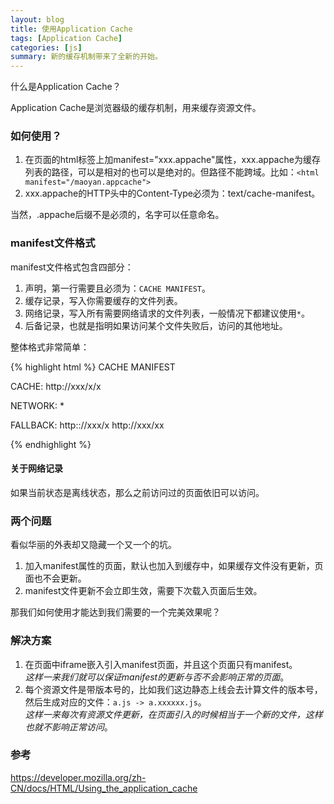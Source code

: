 ```yaml
---
layout: blog
title: 使用Application Cache
tags: [Application Cache]
categories: [js]
summary: 新的缓存机制带来了全新的开始。
---
```


什么是Application Cache？

Application Cache是浏览器级的缓存机制，用来缓存资源文件。

### 如何使用？

1. 在页面的html标签上加manifest="xxx.appache"属性，xxx.appache为缓存列表的路径，可以是相对的也可以是绝对的。但路径不能跨域。比如：`<html manifest="/maoyan.appcache">`
2. xxx.appache的HTTP头中的Content-Type必须为：text/cache-manifest。

当然，.appache后缀不是必须的，名字可以任意命名。

### manifest文件格式

manifest文件格式包含四部分：

1. 声明，第一行需要且必须为：`CACHE MANIFEST`。
2. 缓存记录，写入你需要缓存的文件列表。
3. 网络记录，写入所有需要网络请求的文件列表，一般情况下都建议使用`*`。
4. 后备记录，也就是指明如果访问某个文件失败后，访问的其他地址。

整体格式非常简单：

{% highlight html %}
CACHE MANIFEST

CACHE:
http://xxx/x/x

NETWORK:
*

FALLBACK:
http:://xxx/x http://xxx/xx

{% endhighlight %}

#### 关于网络记录

如果当前状态是离线状态，那么之前访问过的页面依旧可以访问。

### 两个问题

看似华丽的外表却又隐藏一个又一个的坑。

1. 加入manifest属性的页面，默认也加入到缓存中，如果缓存文件没有更新，页面也不会更新。
2. manifest文件更新不会立即生效，需要下次载入页面后生效。

那我们如何使用才能达到我们需要的一个完美效果呢？

### 解决方案

1. 在页面中iframe嵌入引入manifest页面，并且这个页面只有manifest。   
    *这样一来我们就可以保证manifest的更新与否不会影响正常的页面*。
2. 每个资源文件是带版本号的，比如我们这边静态上线会去计算文件的版本号，然后生成对应的文件：`a.js -> a.xxxxxx.js`。     
    *这样一来每次有资源文件更新，在页面引入的时候相当于一个新的文件，这样也就不影响正常访问*。

### 参考

<https://developer.mozilla.org/zh-CN/docs/HTML/Using_the_application_cache>
